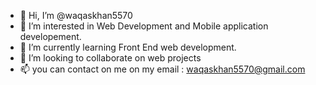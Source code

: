 - 👋 Hi, I’m @waqaskhan5570
- 👀 I’m interested in Web Development and Mobile application developement.
- 🌱 I’m currently learning Front End web development.
- 💞️ I’m looking to collaborate on web projects
- 📫 you can contact on me on my email : waqaskhan5570@gmail.com


